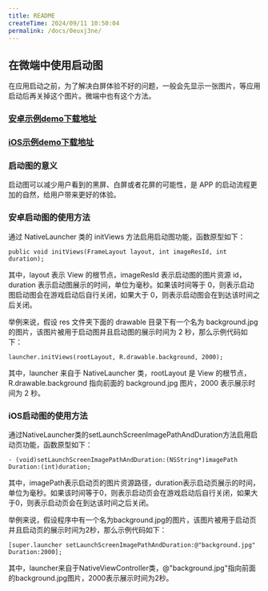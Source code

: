 ```yaml
---
title: README
createTime: 2024/09/11 10:50:04
permalink: /docs/0euxj3ne/
---
```

## 在微端中使用启动图

在应用启动之前，为了解决白屏体验不好的问题，一般会先显示一张图片，等应用启动后再关掉这个图片。微端中也有这个方法。

### [安卓示例demo下载地址](http://tool.egret-labs.org/microclient/doc/zip/launchimageAndroidV1.2.zip)

### [iOS示例demo下载地址](http://tool.egret-labs.org/microclient/doc/zip/launchimageIOS.zip)

### 启动图的意义

启动图可以减少用户看到的黑屏、白屏或者花屏的可能性，是 APP 的启动流程更加的自然，给用户带来更好的体验。

### 安卓启动图的使用方法

通过 NativeLauncher 类的 initViews 方法启用启动图功能，函数原型如下：


```
public void initViews(FrameLayout layout, int imageResId, int duration);
```

其中，layout 表示 View 的根节点，imageResId 表示启动图的图片资源 id，duration 表示启动图展示的时间，单位为毫秒。如果该时间等于 0，则表示启动图启动图会在游戏启动后自行关闭，如果大于 0，则表示启动图会在到达该时间之后关闭。

举例来说，假设 res 文件夹下面的 drawable 目录下有一个名为 background.jpg 的图片，该图片被用于启动图并且启动图的展示时间为 2 秒，那么示例代码如下：


```
launcher.initViews(rootLayout, R.drawable.background, 2000);
```

其中，launcher 来自于 NativeLauncher 类，rootLayout 是 View 的根节点，R.drawable.background 指向前面的 background.jpg 图片，2000 表示展示时间为 2 秒。


### iOS启动图的使用方法
通过NativeLauncher类的setLaunchScreenImagePathAndDuration方法启用启动页功能，函数原型如下：


```
- (void)setLaunchScreenImagePathAndDuration:(NSString*)imagePath Duration:(int)duration;
```

其中，imagePath表示启动页的图片资源路径，duration表示启动页展示的时间，单位为毫秒。如果该时间等于0，则表示启动页会在游戏启动后自行关闭，如果大于0，则表示启动页会在到达该时间之后关闭。

举例来说，假设程序中有一个名为background.jpg的图片，该图片被用于启动页并且启动页的展示时间为2秒，那么示例代码如下：


```
[super.launcher setLaunchScreenImagePathAndDuration:@"background.jpg" Duration:2000];
```

其中，launcher来自于NativeViewController类，@"background.jpg"指向前面的background.jpg图片，2000表示展示时间为2秒。

